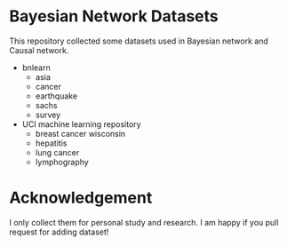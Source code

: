 # Bayesian Network Datasets 
This repository collected some datasets used in Bayesian network and Causal network.
- bnlearn
  - asia
  - cancer
  - earthquake
  - sachs
  - survey
- UCI machine learning repository
  - breast cancer wisconsin
  - hepatitis
  - lung cancer
  - lymphography 

# Acknowledgement
I only collect them for personal study and research. I am happy if you pull request for adding dataset! 